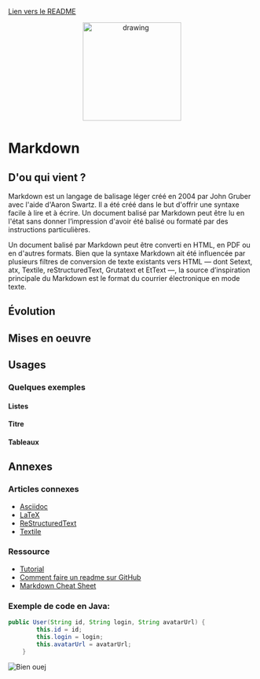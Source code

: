 [Lien vers le README](README.md)

<p align="center">
<img src="https://cdn3.iconfinder.com/data/icons/logos-and-brands-adobe/512/205_Markdown-512.png" alt="drawing" width="200" height="200"/>
<p/>

# Markdown
## D'ou qui vient ?
Markdown est un langage de balisage léger créé en 2004 par John Gruber avec l'aide d'Aaron Swartz. Il a été créé dans le but d'offrir une syntaxe facile à lire et à écrire. Un document balisé par Markdown peut être lu en l'état sans donner l’impression d'avoir été balisé ou formaté par des instructions particulières.

Un document balisé par Markdown peut être converti en HTML, en PDF ou en d'autres formats. Bien que la syntaxe Markdown ait été influencée par plusieurs filtres de conversion de texte existants vers HTML — dont Setext, atx, Textile, reStructuredText, Grutatext et EtText —, la source d’inspiration principale du Markdown est le format du courrier électronique en mode texte.

## Évolution
## Mises en oeuvre
## Usages
### Quelques exemples
#### Listes
#### Titre
#### Tableaux
## Annexes
### Articles connexes
- [Asciidoc](https://fr.wikipedia.org/wiki/AsciiDoc)
- [LaTeX](https://fr.wikipedia.org/wiki/LaTeX)
- [ReStructuredText](https://fr.wikipedia.org/wiki/ReStructuredText)
- [Textile](https://fr.wikipedia.org/wiki/Textile_(langage))
### Ressource
- [Tutorial](https://docs.github.com/en/get-started/writing-on-github/getting-started-with-writing-and-formatting-on-github/basic-writing-and-formatting-syntax)
- [Comment faire un readme sur GitHub](https://medium.com/becode/comment-faire-un-readme-sur-github-cc11f3df606a)
- [Markdown Cheat Sheet](https://www.markdownguide.org/cheat-sheet/)

### Exemple de code en Java:
```java
public User(String id, String login, String avatarUrl) {
        this.id = id;
        this.login = login;
        this.avatarUrl = avatarUrl;
    }
```

![Bien ouej](https://tenor.com/view/brent-rambo-thumbs-up-ok-good-great-gif-3985507.gif)